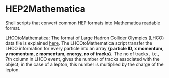 # HEP2Mathematica
Shell scripts that convert common HEP formats into Mathematica readable format.

[LHCOtoMathematica](./LHCOtoMathematica.sh):
The format of Large Hadron Collider Olympics (LHCO) data file is explained [here](http://madgraph.phys.ucl.ac.be/Manual/lhco.html). The LHCOtoMathematica script transfer the LHCO information for every particle into an array **{particle ID, x momentum, y momentum, z momentum, energy, no of tracks}**. The no of tracks , i.e., 7th column in LHCO event, gives the number of tracks associated with the object; in the case of a lepton, this number is multiplied by the charge of the lepton.  
